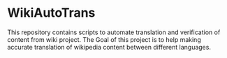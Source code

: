 # WikiAutoTrans
This repository contains scripts to automate translation and verification of content from wiki project. The Goal of this project is to help making accurate translation of wikipedia content between different languages. 
